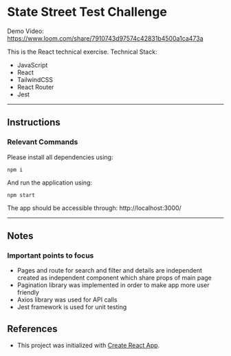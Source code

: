 # State Street Test Challenge

Demo Video: https://www.loom.com/share/7910743d97574c42831b4500a1ca473a

This is the React technical exercise. Technical Stack:
- JavaScript
- React
- TailwindCSS
- React Router
- Jest

---

## Instructions
### Relevant Commands

Please install all dependencies using:
```
npm i
```

And run the application using:
```
npm start
```

The app should be accessible through:
 http://localhost:3000/

---

## Notes
### Important points to focus
-   Pages and route for search and filter and details are independent created as independent component which share props of main page
-   Pagination library was implemented in order to make app more user friendly
-   Axios library was used for API calls
-   Jest framework is used for unit testing

## References
-   This project was initialized with [Create React App](https://github.com/facebook/create-react-app).
